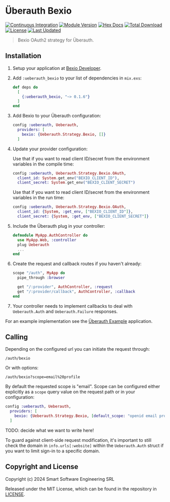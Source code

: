 # Überauth Bexio

[![Continuous Integration](https://github.com/smart-software-engineering/ueberauth_bexio/actions/workflows/elixir.yml/badge.svg)](https://github.com/smart-software-engineering/ueberauth_bexio/actions/workflows/elixir.yml/badge.svg)
[![Module Version](https://img.shields.io/hexpm/v/ueberauth_bexio.svg)](https://hex.pm/packages/ueberauth_bexio)
[![Hex Docs](https://img.shields.io/badge/hex-docs-lightgreen.svg)](https://hexdocs.pm/ueberauth_bexio/)
[![Total Download](https://img.shields.io/hexpm/dt/ueberauth_bexio.svg)](https://hex.pm/packages/ueberauth_bexio)
[![License](https://img.shields.io/hexpm/l/ueberauth_bexio.svg)](https://github.com/ueberauth/ueberauth_bexio/blob/master/LICENSE)
[![Last Updated](https://img.shields.io/github/last-commit/smart-software-engineering/ueberauth_bexio.svg)](https://github.com/smart-software-engineering/ueberauth_bexio/commits/master)


> Bexio OAuth2 strategy for Überauth.

## Installation

1.  Setup your application at [Bexio Developer](https://developer.bexio.com/).

2.  Add `:ueberauth_bexio` to your list of dependencies in `mix.exs`:

    ```elixir
    def deps do
      [
        {:ueberauth_bexio, "~> 0.1.6"}
      ]
    end
    ```

3.  Add Bexio to your Überauth configuration:

    ```elixir
    config :ueberauth, Ueberauth,
      providers: [
        bexio: {Ueberauth.Strategy.Bexio, []}
      ]
    ```

4.  Update your provider configuration:

    Use that if you want to read client ID/secret from the environment
    variables in the compile time:

    ```elixir
    config :ueberauth, Ueberauth.Strategy.Bexio.OAuth,
      client_id: System.get_env("BEXIO_CLIENT_ID"),
      client_secret: System.get_env("BEXIO_CLIENT_SECRET")
    ```

    Use that if you want to read client ID/secret from the environment
    variables in the run time:

    ```elixir
    config :ueberauth, Ueberauth.Strategy.Bexio.OAuth,
      client_id: {System, :get_env, ["BEXIO_CLIENT_ID"]},
      client_secret: {System, :get_env, ["BEXIO_CLIENT_SECRET"]}
    ```

5.  Include the Überauth plug in your controller:

    ```elixir
    defmodule MyApp.AuthController do
      use MyApp.Web, :controller
      plug Ueberauth
      ...
    end
    ```

6.  Create the request and callback routes if you haven't already:

    ```elixir
    scope "/auth", MyApp do
      pipe_through :browser

      get "/:provider", AuthController, :request
      get "/:provider/callback", AuthController, :callback
    end
    ```

7.  Your controller needs to implement callbacks to deal with `Ueberauth.Auth` and `Ueberauth.Failure` responses.

For an example implementation see the [Überauth Example](https://github.com/ueberauth/ueberauth_example) application.

## Calling

Depending on the configured url you can initiate the request through:

    /auth/bexio

Or with options:

    /auth/bexio?scope=email%20profile

By default the requested scope is "email". Scope can be configured either explicitly as a `scope` query value on the request path or in your configuration:

```elixir
config :ueberauth, Ueberauth,
  providers: [
    bexio: {Ueberauth.Strategy.Bexio, [default_scope: "openid email profile"]}
  ]
```

TODO: decide what we want to write here!

To guard against client-side request modification, it's important to still check the domain in `info.urls[:website]` within the `Ueberauth.Auth` struct if you want to limit sign-in to a specific domain.

## Copyright and License

Copyright (c) 2024 Smart Software Engineering SRL

Released under the MIT License, which can be found in the repository in [LICENSE](https://github.com/smart-software-engineering/ueberauth_bexio/blob/master/LICENSE).
